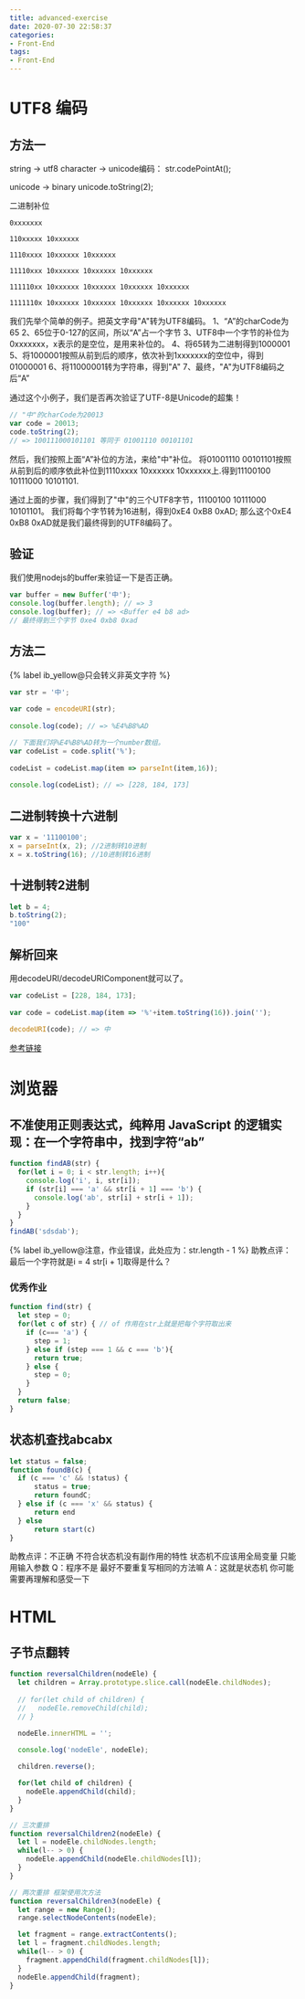 ```yaml
---
title: advanced-exercise
date: 2020-07-30 22:58:37
categories:
- Front-End
tags:
- Front-End
---
```


# UTF8 编码
## 方法一
string -> utf8
character -> unicode编码：
str.codePointAt();

unicode -> binary
unicode.toString(2);

二进制补位
```
0xxxxxxx

110xxxxx 10xxxxxx

1110xxxx 10xxxxxx 10xxxxxx

11110xxx 10xxxxxx 10xxxxxx 10xxxxxx

111110xx 10xxxxxx 10xxxxxx 10xxxxxx 10xxxxxx

1111110x 10xxxxxx 10xxxxxx 10xxxxxx 10xxxxxx 10xxxxxx
```

我们先举个简单的例子。把英文字母"A"转为UTF8编码。
1、“A”的charCode为65
2、65位于0-127的区间，所以“A”占一个字节
3、UTF8中一个字节的补位为0xxxxxxx，x表示的是空位，是用来补位的。
4、将65转为二进制得到1000001
5、将1000001按照从前到后的顺序，依次补到1xxxxxxx的空位中，得到01000001
6、将11000001转为字符串，得到"A"
7、最终，"A"为UTF8编码之后“A”

通过这个小例子，我们是否再次验证了UTF-8是Unicode的超集！
```js
// "中"的charCode为20013
var code = 20013;
code.toString(2); 
// => 100111000101101 等同于 01001110 00101101
```
然后，我们按照上面“A”补位的方法，来给"中"补位。
将01001110 00101101按照从前到后的顺序依此补位到1110xxxx 10xxxxxx 10xxxxxx上.得到11100100 10111000 10101101.

通过上面的步骤，我们得到了"中"的三个UTF8字节，11100100 10111000 10101101。
我们将每个字节转为16进制，得到0xE4 0xB8 0xAD;
那么这个0xE4 0xB8 0xAD就是我们最终得到的UTF8编码了。

## 验证
我们使用nodejs的buffer来验证一下是否正确。
``` js
var buffer = new Buffer('中'); 
console.log(buffer.length); // => 3
console.log(buffer); // => <Buffer e4 b8 ad>
// 最终得到三个字节 0xe4 0xb8 0xad
```

## 方法二
{% label ib_yellow@只会转义非英文字符 %}
``` js
var str = '中';
 
var code = encodeURI(str);
 
console.log(code); // => %E4%B8%AD

// 下面我们将%E4%B8%AD转为一个number数组。
var codeList = code.split('%');
 
codeList = codeList.map(item => parseInt(item,16));
 
console.log(codeList); // => [228, 184, 173]
```

## 二进制转换十六进制
``` js
var x = '11100100';
x = parseInt(x, 2); //2进制转10进制
x = x.toString(16); //10进制转16进制
```

## 十进制转2进制
``` js
let b = 4;
b.toString(2);
"100"
```

## 解析回来
用decodeURI/decodeURIComponent就可以了。
``` js
var codeList = [228, 184, 173];
 
var code = codeList.map(item => '%'+item.toString(16)).join('');
 
decodeURI(code); // => 中
```
[参考链接](https://blog.csdn.net/themagickeyjianan/article/details/80725606)

# 浏览器
## 不准使用正则表达式，纯粹用 JavaScript 的逻辑实现：在一个字符串中，找到字符“ab”
``` js
function findAB(str) {
  for(let i = 0; i < str.length; i++){
    console.log('i', i, str[i]);
    if (str[i] === 'a' && str[i + 1] === 'b') {
      console.log('ab', str[i] + str[i + 1]);
    }
  }
}
findAB('sdsdab');
```
{% label ib_yellow@注意，作业错误，此处应为：str.length - 1 %}
助教点评：
最后一个字符就是i = 4
str[i + 1]取得是什么？

### 优秀作业
``` js
function find(str) {
  let step = 0;
  for(let c of str) { // of 作用在str上就是把每个字符取出来
    if (c=== 'a') {
      step = 1;
    } else if (step === 1 && c === 'b'){
      return true;
    } else {
      step = 0;
    }
  }
  return false;
}
```

## 状态机查找abcabx
``` js
let status = false;
function foundB(c) {
  if (c === 'c' && !status) {
      status = true;
      return foundC;
  } else if (c === 'x' && status) {
      return end
  } else
      return start(c)
}
```
助教点评：不正确 不符合状态机没有副作用的特性
状态机不应该用全局变量
只能用输入参数
Q：程序不是 最好不要重复写相同的方法嘛
A：这就是状态机 你可能需要再理解和感受一下

# HTML
## 子节点翻转
``` js
function reversalChildren(nodeEle) {
  let children = Array.prototype.slice.call(nodeEle.childNodes);
  
  // for(let child of children) {
  //   nodeEle.removeChild(child);
  // }

  nodeEle.innerHTML = '';

  console.log('nodeEle', nodeEle);
  
  children.reverse();

  for(let child of children) {
    nodeEle.appendChild(child);
  }
}

// 三次重排
function reversalChildren2(nodeEle) {
  let l = nodeEle.childNodes.length;
  while(l-- > 0) {
    nodeEle.appendChild(nodeEle.childNodes[l]);
  }
}

// 两次重排 框架使用次方法
function reversalChildren3(nodeEle) {
  let range = new Range();
  range.selectNodeContents(nodeEle);

  let fragment = range.extractContents();
  let l = fragment.childNodes.length;
  while(l-- > 0) {
    fragment.appendChild(fragment.childNodes[l]);
  }
  nodeEle.appendChild(fragment);
}
```